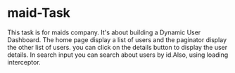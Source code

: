 # maid-Task
This task is for maids company.
It's about building a Dynamic User Dashboard.
The home page display a list of users and the paginator display the other list of users.
you can click on the details button to display the user details.
In search input you can search about users by id.Also, using loading interceptor.
